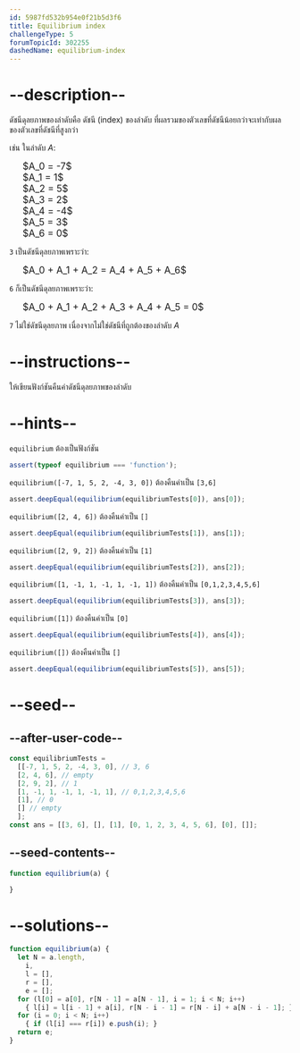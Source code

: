 ```yaml
---
id: 5987fd532b954e0f21b5d3f6
title: Equilibrium index
challengeType: 5
forumTopicId: 302255
dashedName: equilibrium-index
---
```


# --description--

ดัชนีดุลยภาพของลำดับคือ ดัชนี (index) ของลำดับ ที่ผลรวมของตัวเลขที่ดัชนีน้อยกว่าจะเท่ากับผลของตัวเลขที่ดัชนีที่สูงกว่า

เช่น ในลำดับ $A$:

<ul style='list-style: none;'>
  <li><big>$A_0 = -7$</big></li>
  <li><big>$A_1 =  1$</big></li>
  <li><big>$A_2 =  5$</big></li>
  <li><big>$A_3 =  2$</big></li>
  <li><big>$A_4 = -4$</big></li>
  <li><big>$A_5 =  3$</big></li>
  <li><big>$A_6 =  0$</big></li>
</ul>

`3` เป็นดัชนีดุลยภาพเพราะว่า:

<ul style='list-style: none;'>
  <li><big>$A_0 + A_1 + A_2 = A_4 + A_5 + A_6$</big></li>
</ul>

`6` ก็เป็นดัชนีดุลยภาพเพราะว่า:

<ul style='list-style: none;'>
  <li><big>$A_0 + A_1 + A_2 + A_3 + A_4 + A_5 = 0$</big></li>
</ul>

`7` ไม่ใช่ดัชนีดุลยภาพ เนื่องจากไม่ใช่ดัชนีที่ถูกต้องของลำดับ $A$

# --instructions--

ให้เขียนฟังก์ชันคืนค่าดัชนีดุลยภาพของลำดับ


# --hints--

`equilibrium` ต้องเป็นฟังก์ชัน

```js
assert(typeof equilibrium === 'function');
```

`equilibrium([-7, 1, 5, 2, -4, 3, 0])` ต้องคืนค่าเป็น `[3,6]`

```js
assert.deepEqual(equilibrium(equilibriumTests[0]), ans[0]);
```

`equilibrium([2, 4, 6])` ต้องคืนค่าเป็น `[]`

```js
assert.deepEqual(equilibrium(equilibriumTests[1]), ans[1]);
```

`equilibrium([2, 9, 2])` ต้องคืนค่าเป็น `[1]`

```js
assert.deepEqual(equilibrium(equilibriumTests[2]), ans[2]);
```

`equilibrium([1, -1, 1, -1, 1, -1, 1])` ต้องคืนค่าเป็น `[0,1,2,3,4,5,6]`

```js
assert.deepEqual(equilibrium(equilibriumTests[3]), ans[3]);
```

`equilibrium([1])` ต้องคืนค่าเป็น `[0]`

```js
assert.deepEqual(equilibrium(equilibriumTests[4]), ans[4]);
```

`equilibrium([])` ต้องคืนค่าเป็น `[]`

```js
assert.deepEqual(equilibrium(equilibriumTests[5]), ans[5]);
```

# --seed--

## --after-user-code--

```js
const equilibriumTests =
  [[-7, 1, 5, 2, -4, 3, 0], // 3, 6
  [2, 4, 6], // empty
  [2, 9, 2], // 1
  [1, -1, 1, -1, 1, -1, 1], // 0,1,2,3,4,5,6
  [1], // 0
  [] // empty
  ];
const ans = [[3, 6], [], [1], [0, 1, 2, 3, 4, 5, 6], [0], []];
```

## --seed-contents--

```js
function equilibrium(a) {

}
```

# --solutions--

```js
function equilibrium(a) {
  let N = a.length,
    i,
    l = [],
    r = [],
    e = [];
  for (l[0] = a[0], r[N - 1] = a[N - 1], i = 1; i < N; i++)
    { l[i] = l[i - 1] + a[i], r[N - i - 1] = r[N - i] + a[N - i - 1]; }
  for (i = 0; i < N; i++)
    { if (l[i] === r[i]) e.push(i); }
  return e;
}
```
